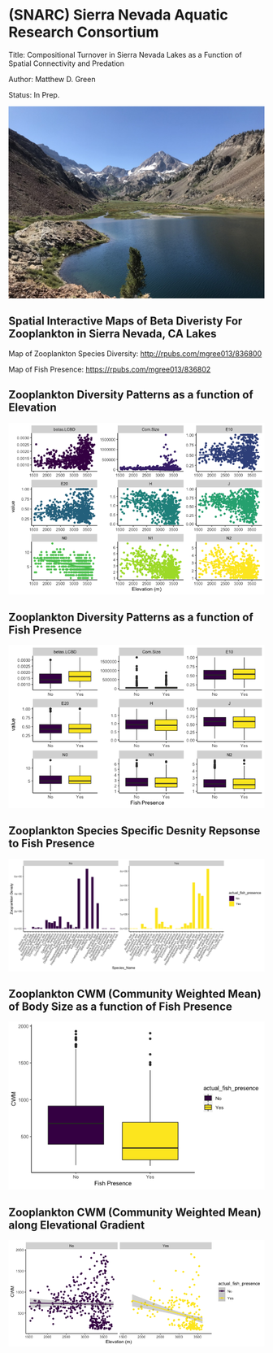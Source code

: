 # (SNARC) Sierra Nevada Aquatic Research Consortium
Title: Compositional Turnover in Sierra Nevada Lakes as a Function of Spatial Connectivity and Predation

Author: Matthew D. Green

Status: In Prep.

![](Images/pic1.png)


## Spatial Interactive Maps of Beta Diveristy For Zooplankton in Sierra Nevada, CA Lakes

Map of Zooplankton Species Diversity: http://rpubs.com/mgree013/836800

Map of Fish Presence: https://rpubs.com/mgree013/836802

## Zooplankton Diversity Patterns as a function of Elevation

![](Figs/Fig1.png)

## Zooplankton Diversity Patterns as a function of Fish Presence

![](Figs/Fig2.png)


## Zooplankton Species Specific Desnity Repsonse to Fish Presence

![](Figs/Fig3.png)


## Zooplankton CWM (Community Weighted Mean) of Body Size as a function of Fish Presence

![](Figs/Fig4.png)

## Zooplankton CWM (Community Weighted Mean) along Elevational Gradient

![](Figs/Fig6.png)
